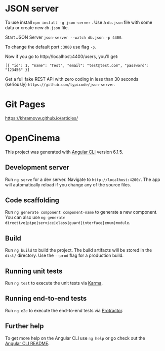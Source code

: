 # JSON server

To use install `npm install -g json-server` .
Use a `db.json` file with some data or create new `db.json` file.

Start JSON Server `json-server --watch db.json -p 4400`.

To change the default port `:3000` use flag `-p`.

Now if you go to http://localhost:4400/users, you'll get:

`[{ "id": 1, "name": "Test", "email": "test@test.com", "password": "123456" }]`


Get a full fake REST API with zero coding in less than 30 seconds (seriously)
`https://github.com/typicode/json-server`.

# Git Pages
https://khramovw.github.io/articles/

# OpenCinema

This project was generated with [Angular CLI](https://github.com/angular/angular-cli) version 6.1.5.

## Development server

Run `ng serve` for a dev server. Navigate to `http://localhost:4200/`. The app will automatically reload if you change any of the source files.

## Code scaffolding

Run `ng generate component component-name` to generate a new component. You can also use `ng generate directive|pipe|service|class|guard|interface|enum|module`.

## Build

Run `ng build` to build the project. The build artifacts will be stored in the `dist/` directory. Use the `--prod` flag for a production build.

## Running unit tests

Run `ng test` to execute the unit tests via [Karma](https://karma-runner.github.io).

## Running end-to-end tests

Run `ng e2e` to execute the end-to-end tests via [Protractor](http://www.protractortest.org/).

## Further help

To get more help on the Angular CLI use `ng help` or go check out the [Angular CLI README](https://github.com/angular/angular-cli/blob/master/README.md).
